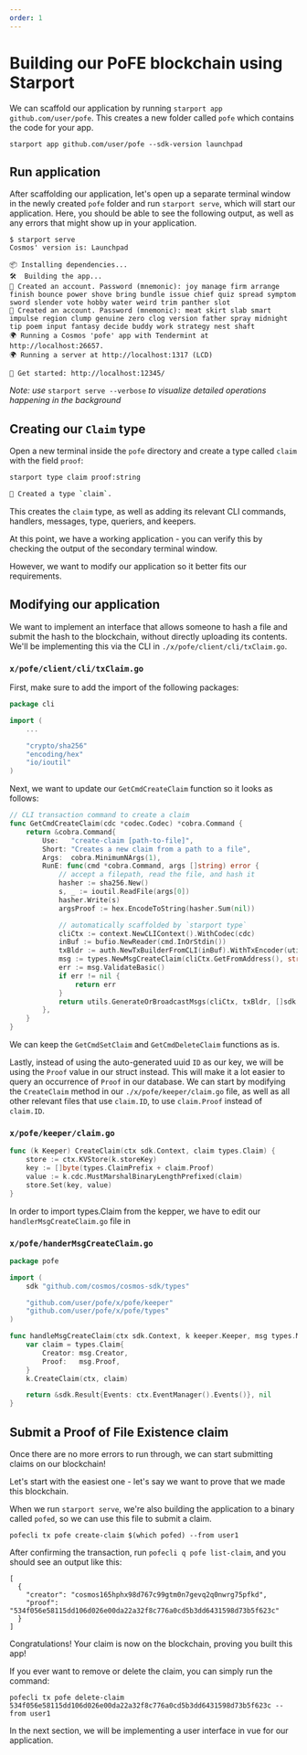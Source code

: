 ```yaml
---
order: 1
---
```



# Building our PoFE blockchain using Starport

We can scaffold our application by running `starport app github.com/user/pofe`. This creates a new folder called `pofe` which contains the code for your app.

```
starport app github.com/user/pofe --sdk-version launchpad
```

## Run application

After scaffolding our application, let's open up a separate terminal window in the newly created `pofe` folder and run `starport serve`, which will start our application. Here, you should be able to see the following output, as well as any errors that might show up in your application.

```
$ starport serve
Cosmos' version is: Launchpad

📦 Installing dependencies...
🛠️  Building the app...
🙂 Created an account. Password (mnemonic): joy manage firm arrange finish bounce power shove bring bundle issue chief quiz spread symptom sword slender vote hobby water weird trim panther slot
🙂 Created an account. Password (mnemonic): meat skirt slab smart impulse region clump genuine zero clog version father spray midnight tip poem input fantasy decide buddy work strategy nest shaft
🌍 Running a Cosmos 'pofe' app with Tendermint at http://localhost:26657.
🌍 Running a server at http://localhost:1317 (LCD)

🚀 Get started: http://localhost:12345/
```
*Note: use* `starport serve --verbose` *to visualize detailed operations happening in the background* 

## Creating our `Claim` type

Open a new terminal inside the `pofe` directory and create a type called `claim` with the field `proof`:

```bash
starport type claim proof:string
```

```bash
🎉 Created a type `claim`.
```

This creates the `claim` type, as well as adding its relevant CLI commands, handlers, messages, type, queriers, and keepers.

At this point, we have a working application - you can verify this by checking the output of the secondary terminal window.

However, we want to modify our application so it better fits our requirements.

## Modifying our application

We want to implement an interface that allows someone to hash a file and submit the hash to the blockchain, without directly uploading its contents. We'll be implementing this via the CLI in `./x/pofe/client/cli/txClaim.go`.

### `x/pofe/client/cli/txClaim.go`

First, make sure to add the import of the following packages:
```go
package cli

import (
	...

	"crypto/sha256"
	"encoding/hex"
	"io/ioutil"
)
```

Next, we want to update our `GetCmdCreateClaim` function so it looks as follows:

```go
// CLI transaction command to create a claim
func GetCmdCreateClaim(cdc *codec.Codec) *cobra.Command {
	return &cobra.Command{
		Use:   "create-claim [path-to-file]",
		Short: "Creates a new claim from a path to a file",
		Args:  cobra.MinimumNArgs(1),
		RunE: func(cmd *cobra.Command, args []string) error {
			// accept a filepath, read the file, and hash it
			hasher := sha256.New()
			s, _ := ioutil.ReadFile(args[0])
			hasher.Write(s)
			argsProof := hex.EncodeToString(hasher.Sum(nil))

			// automatically scaffolded by `starport type`
			cliCtx := context.NewCLIContext().WithCodec(cdc)
			inBuf := bufio.NewReader(cmd.InOrStdin())
			txBldr := auth.NewTxBuilderFromCLI(inBuf).WithTxEncoder(utils.GetTxEncoder(cdc))
			msg := types.NewMsgCreateClaim(cliCtx.GetFromAddress(), string(argsProof))
			err := msg.ValidateBasic()
			if err != nil {
				return err
			}
			return utils.GenerateOrBroadcastMsgs(cliCtx, txBldr, []sdk.Msg{msg})
		},
	}
}
```

We can keep the `GetCmdSetClaim` and `GetCmdDeleteClaim` functions as is.

Lastly, instead of using the auto-generated uuid `ID` as our key, we will be using the `Proof` value in our struct instead. This will make it a lot easier to query an occurrence of `Proof` in our database. We can start by modifying the `CreateClaim` method in our `./x/pofe/keeper/claim.go` file, as well as all other relevant files that use `claim.ID`, to use `claim.Proof` instead of `claim.ID`.

### `x/pofe/keeper/claim.go`

```go
func (k Keeper) CreateClaim(ctx sdk.Context, claim types.Claim) {
	store := ctx.KVStore(k.storeKey)
	key := []byte(types.ClaimPrefix + claim.Proof)
	value := k.cdc.MustMarshalBinaryLengthPrefixed(claim)
	store.Set(key, value)
}
```

In order to import types.Claim from the kepper, we have to edit our `handlerMsgCreateClaim.go` file in

### `x/pofe/handerMsgCreateClaim.go`

```go
package pofe

import (
	sdk "github.com/cosmos/cosmos-sdk/types"

	"github.com/user/pofe/x/pofe/keeper"
	"github.com/user/pofe/x/pofe/types"
)

func handleMsgCreateClaim(ctx sdk.Context, k keeper.Keeper, msg types.MsgCreateClaim) (*sdk.Result, error) {
	var claim = types.Claim{
		Creator: msg.Creator,
		Proof:   msg.Proof,
	}
	k.CreateClaim(ctx, claim)

	return &sdk.Result{Events: ctx.EventManager().Events()}, nil
}

```

## Submit a Proof of File Existence claim

Once there are no more errors to run through, we can start submitting claims on our blockchain!

Let's start with the easiest one - let's say we want to prove that we made this blockchain.

When we run `starport serve`, we're also building the application to a binary called `pofed`, so we can use this file to submit a claim.

```
pofecli tx pofe create-claim $(which pofed) --from user1
```

After confirming the transaction, run `pofecli q pofe list-claim`, and you should see an output like this:

```
[
  {
    "creator": "cosmos165hphx98d767c99gtm0n7gevq2q0nwrg75pfkd",
    "proof": "534f056e58115dd106d026e00da22a32f8c776a0cd5b3dd6431598d73b5f623c"
  }
]
```

Congratulations! Your claim is now on the blockchain, proving you built this app!

If you ever want to remove or delete the claim, you can simply run the command:

```
pofecli tx pofe delete-claim 534f056e58115dd106d026e00da22a32f8c776a0cd5b3dd6431598d73b5f623c --from user1
```

In the next section, we will be implementing a user interface in vue for our application.
